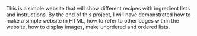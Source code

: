This is a simple website that will show different recipes with ingredient lists and instructions.
By the end of this project, I will have demonstrated how to make a simple website in HTML, how to refer to other pages within the website, how to display images, make unordered and ordered lists.